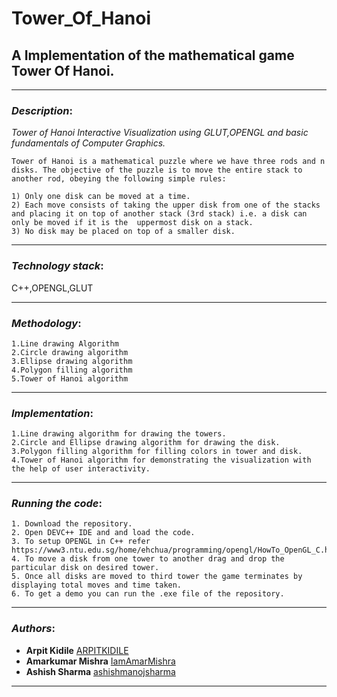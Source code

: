 # Tower_Of_Hanoi
## A Implementation of the mathematical game Tower Of Hanoi.

*************************************
### *Description*: 

*Tower of Hanoi Interactive Visualization using GLUT,OPENGL and basic fundamentals of Computer Graphics.*

```
Tower of Hanoi is a mathematical puzzle where we have three rods and n disks. The objective of the puzzle is to move the entire stack to another rod, obeying the following simple rules:

1) Only one disk can be moved at a time.
2) Each move consists of taking the upper disk from one of the stacks and placing it on top of another stack (3rd stack) i.e. a disk can only be moved if it is the  uppermost disk on a stack.
3) No disk may be placed on top of a smaller disk.
```
*****************************************
### *Technology stack*:

C++,OPENGL,GLUT
*****************************************

### *Methodology*: 
```
1.Line drawing Algorithm
2.Circle drawing algorithm
3.Ellipse drawing algorithm
4.Polygon filling algorithm
5.Tower of Hanoi algorithm

```
**************************************

### *Implementation*: 
```
1.Line drawing algorithm for drawing the towers.
2.Circle and Ellipse drawing algorithm for drawing the disk.
3.Polygon filling algorithm for filling colors in tower and disk.
4.Tower of Hanoi algorithm for demonstrating the visualization with the help of user interactivity.

```
**************************************

### *Running the code*:

```
1. Download the repository.
2. Open DEVC++ IDE and and load the code.
3. To setup OPENGL in C++ refer https://www3.ntu.edu.sg/home/ehchua/programming/opengl/HowTo_OpenGL_C.html
4. To move a disk from one tower to another drag and drop the particular disk on desired tower.
5. Once all disks are moved to third tower the game terminates by displaying total moves and time taken.
6. To get a demo you can run the .exe file of the repository.
```
******************************************************************************************
### *Authors*:

- **Arpit Kidile** [ARPITKIDILE](https://github.com/ARPITKIDILE)
- **Amarkumar Mishra** [IamAmarMishra](https://github.com/IamAmarMishra)
- **Ashish Sharma** [ashishmanojsharma](https://github.com/ashishmanojsharma)
******************************************************************************************
